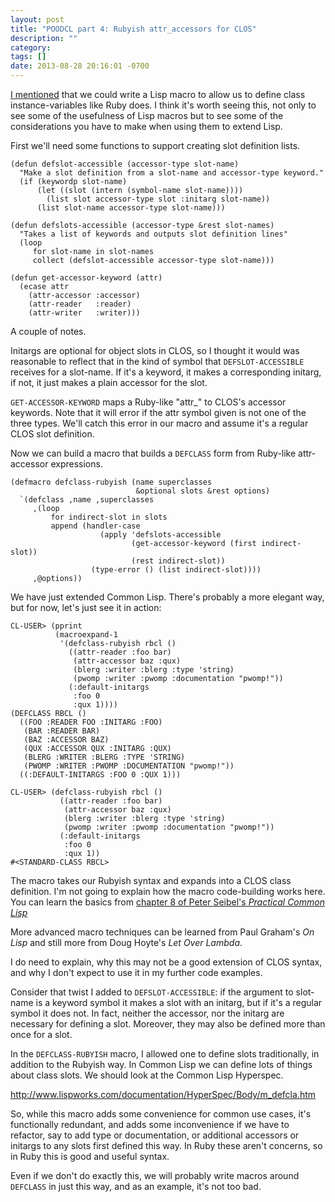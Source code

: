 ```yaml
---
layout: post
title: "POODCL part 4: Rubyish attr_accessors for CLOS"
description: ""
category: 
tags: []
date: 2013-08-28 20:16:01 -0700
---
```

<!-- {% include JB/setup %} -->

<a
href="{{ site.baseurl }}2013/07/27/practical-object-oriented-design-in-common-lisp-01.html">I
mentioned</a> that we could write a Lisp macro to allow us to define
class instance-variables like Ruby does. I think it's worth seeing
this, not only to see some of the usefulness of Lisp macros but to see
some of the considerations you have to make when using them to extend
Lisp.

<!-- more -->

First we'll need some functions to support creating slot definition lists.

    (defun defslot-accessible (accessor-type slot-name)
      "Make a slot definition from a slot-name and accessor-type keyword."
      (if (keywordp slot-name)
          (let ((slot (intern (symbol-name slot-name))))
            (list slot accessor-type slot :initarg slot-name))
          (list slot-name accessor-type slot-name)))
    
    (defun defslots-accessible (accessor-type &rest slot-names)
      "Takes a list of keywords and outputs slot definition lines"
      (loop
         for slot-name in slot-names
         collect (defslot-accessible accessor-type slot-name)))
    
    (defun get-accessor-keyword (attr)
      (ecase attr
        (attr-accessor :accessor)
        (attr-reader   :reader)
        (attr-writer   :writer)))

A couple of notes. 

Initargs are optional for object slots in CLOS, so I thought it would
was reasonable to reflect that in the kind of symbol that
`DEFSLOT-ACCESSIBLE` receives for a slot-name. If it's a keyword, it
makes a corresponding initarg, if not, it just makes a plain accessor
for the slot.

`GET-ACCESSOR-KEYWORD` maps a Ruby-like "attr\_" to CLOS's accessor
keywords. Note that it will error if the attr symbol given is not one
of the three types. We'll catch this error in our macro and assume
it's a regular CLOS slot definition.

Now we can build a macro that builds a `DEFCLASS` form from
Ruby-like attr-accessor expressions.

    (defmacro defclass-rubyish (name superclasses
                                &optional slots &rest options)
      `(defclass ,name ,superclasses
         ,(loop
             for indirect-slot in slots
             append (handler-case 
                        (apply 'defslots-accessible
                               (get-accessor-keyword (first indirect-slot))
                               (rest indirect-slot))
                      (type-error () (list indirect-slot))))
         ,@options))

We have just extended Common Lisp. There's probably a more elegant
way, but for now, let's just see it in action:

    CL-USER> (pprint
              (macroexpand-1
               '(defclass-rubyish rbcl ()
                 ((attr-reader :foo bar)
                  (attr-accessor baz :qux)
                  (blerg :writer :blerg :type 'string)
                  (pwomp :writer :pwomp :documentation "pwomp!"))
                 (:default-initargs
                  :foo 0
                  :qux 1))))
    (DEFCLASS RBCL ()
      ((FOO :READER FOO :INITARG :FOO) 
       (BAR :READER BAR) 
       (BAZ :ACCESSOR BAZ)
       (QUX :ACCESSOR QUX :INITARG :QUX) 
       (BLERG :WRITER :BLERG :TYPE 'STRING)
       (PWOMP :WRITER :PWOMP :DOCUMENTATION "pwomp!"))
      ((:DEFAULT-INITARGS :FOO 0 :QUX 1)))
    
    CL-USER> (defclass-rubyish rbcl ()
               ((attr-reader :foo bar)
                (attr-accessor baz :qux)
                (blerg :writer :blerg :type 'string)
                (pwomp :writer :pwomp :documentation "pwomp!"))
               (:default-initargs
                :foo 0
                :qux 1))
    #<STANDARD-CLASS RBCL>

The macro takes our Rubyish syntax and expands into a CLOS class
definition. I'm not going to explain how the macro code-building works
here. You can learn the basics from
[chapter 8 of Peter Seibel's *Practical Common Lisp*](http://www.gigamonkeys.com/book/macros-defining-your-own.html)

More advanced macro techniques can be learned from Paul Graham's *On
Lisp* and still more from Doug Hoyte's *Let Over Lambda*.

I do need to explain, why this may not be a good extension of CLOS
syntax, and why I don't expect to use it in my further code examples.

Consider that twist I added to `DEFSLOT-ACCESSIBLE`: if the argument to
slot-name is a keyword symbol it makes a slot with an initarg, but if
it's a regular symbol it does not. In fact, neither the accessor, nor
the initarg are necessary for defining a slot. Moreover, they may also
be defined more than once for a slot.

In the `DEFCLASS-RUBYISH` macro, I allowed one to define slots
traditionally, in addition to the Rubyish way. In Common Lisp we can
define lots of things about class slots. We should look at the Common
Lisp Hyperspec.

<http://www.lispworks.com/documentation/HyperSpec/Body/m_defcla.htm>

So, while this macro adds some convenience for common use cases, it's
functionally redundant, and adds some inconvenience if we have to
refactor, say to add type or documentation, or additional accessors or
initargs to any slots first defined this way. In Ruby these aren't
concerns, so in Ruby this is good and useful syntax.

Even if we don't do exactly this, we will probably write macros around
`DEFCLASS` in just this way, and as an example, it's not too bad.
